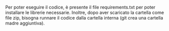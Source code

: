 Per poter eseguire il codice, è presente il file requirements.txt per poter installare le librerie necessarie.
Inoltre, dopo aver scaricato la cartella come file zip, bisogna runnare il codice dalla cartella interna (git crea una cartella madre aggiuntiva).

